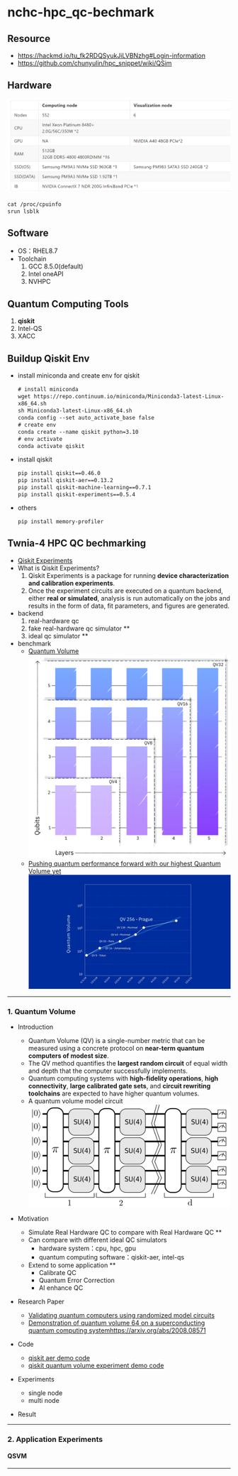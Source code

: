 # nchc-hpc_qc-bechmark
## Resource
- https://hackmd.io/tu_fk2RDQSyukJiLVBNzhg#Login-information
- https://github.com/chunyulin/hpc_snippet/wiki/QSim

## Hardware
![alt text](figure/orm67ua2.png)
```
cat /proc/cpuinfo
srun lsblk
```

## Software
- OS：RHEL8.7
- Toolchain
  1. GCC 8.5.0(default)
  2. Intel oneAPI
  3. NVHPC

## Quantum Computing Tools
1. **qiskit**
2. Intel-QS
3. XACC

## Buildup Qiskit Env
- install miniconda and create env for qiskit
  ```
  # install miniconda
  wget https://repo.continuum.io/miniconda/Miniconda3-latest-Linux-x86_64.sh
  sh Miniconda3-latest-Linux-x86_64.sh
  conda config --set auto_activate_base false
  # create env
  conda create --name qiskit python=3.10
  # env activate
  conda activate qiskit
  ```
- install qiskit
  ```
  pip install qiskit==0.46.0
  pip install qiskit-aer==0.13.2
  pip install qiskit-machine-learning==0.7.1
  pip install qiskit-experiments==0.5.4
  ```
- others
  ```
  pip install memory-profiler
  ```
## Twnia-4 HPC QC bechmarking
- [Qiskit Experiments](https://qiskit-extensions.github.io/qiskit-experiments/tutorials/index.html)
- What is Qiskit Experiments?
  1. Qiskit Experiments is a package for running **device characterization and calibration experiments**.
  2. Once the experiment circuits are executed on a quantum backend, either **real or simulated**, analysis is run automatically on the jobs and results in the form of data, fit parameters, and figures are generated.
- backend
  1. real-hardware qc
  2. fake real-hardware qc simulator **
  3. ideal qc simulator **
- benchmark
  - [Quantum Volume](https://qiskit-extensions.github.io/qiskit-experiments/manuals/verification/quantum_volume.html)
  ![alt text](figure/image.png) 
  - [Pushing quantum performance forward with our highest Quantum Volume yet](https://research.ibm.com/blog/quantum-volume-256)
  ![alt text](figure/image-1.png)
---
### 1. Quantum Volume
- Introduction
  - Quantum Volume (QV) is a single-number metric that can be measured using a concrete protocol on **near-term quantum computers of modest size**. 
  - The QV method quantifies the **largest random circuit** of equal width and depth that the computer successfully implements. 
  - Quantum computing systems with **high-fidelity operations**, **high connectivity**, **large calibrated gate sets**, and **circuit rewriting toolchains** are expected to have higher quantum volumes.
  - A quantum volume model circuit
![alt text](figure/qv-qc.png)
- Motivation
  - Simulate Real Hardware QC to compare with Real Hardware QC **
  - Can compare with different ideal QC simulators 
    - hardware system：cpu, hpc, gpu
    - quantum computing software：qiskit-aer, intel-qs
  - Extend to some application **
    - Calibrate QC
    - Quantum Error Correction
    - AI enhance QC

- Research Paper
  - [Validating quantum computers using randomized model circuits](https://arxiv.org/abs/1811.12926)
  - [Demonstration of quantum volume 64 on a superconducting quantum computing system](https://arxiv.org/abs/2008.08571)https://arxiv.org/abs/2008.08571

- Code 
  - [qiskit aer demo code](quantum-volume/qiskit-aer-demo.ipynb)
  - [qiskit quantum volume experiment demo code](quantum-volume/qiskit-qv-exp-demo.ipynb)

  
- Experiments
  - single node
  - multi node

- Result



---
### 2. Application Experiments 
#### QSVM


---